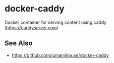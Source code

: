 # docker-caddy
Docker container for serving content using caddy (https://caddyserver.com)

## See Also

* https://github.com/jumanjihouse/docker-caddy
